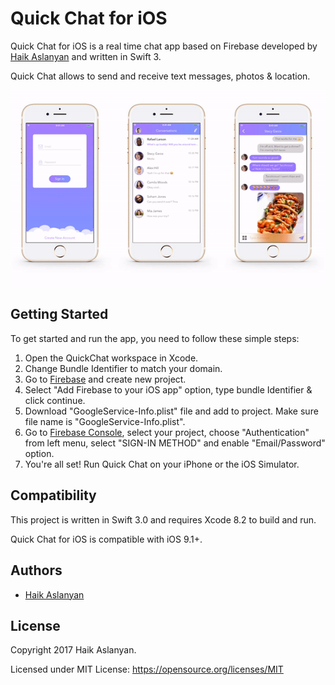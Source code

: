 # Quick Chat for iOS

Quick Chat for iOS is a real time chat app based on Firebase developed by [Haik Aslanyan](https://twitter.com/aslanyanhaik) and written in Swift 3.

Quick Chat allows to send and receive text messages, photos & location.

![Screenshot of Quick Chat for iOS](screenshot.gif "Screenshot of Quick Chat for iOS")

## Getting Started

To get started and run the app, you need to follow these simple steps:

1. Open the QuickChat workspace in Xcode.
2. Change Bundle Identifier to match your domain.
3. Go to [Firebase](https://firebase.google.com) and create new project.
4. Select "Add Firebase to your iOS app" option, type bundle Identifier & click continue.
5. Download "GoogleService-Info.plist" file and add to project. Make sure file name is "GoogleService-Info.plist".
6. Go to [Firebase Console](https://console.firebase.google.com), select your project, choose "Authentication" from left menu, select "SIGN-IN METHOD" and enable "Email/Password" option.
6. You're all set! Run Quick Chat on your iPhone or the iOS Simulator.

## Compatibility

This project is written in Swift 3.0 and requires Xcode 8.2 to build and run.

Quick Chat for iOS is compatible with iOS 9.1+.

## Authors

* [Haik Aslanyan](https://twitter.com/aslanyanhaik)

## License

Copyright 2017 Haik Aslanyan.

Licensed under MIT License: https://opensource.org/licenses/MIT
